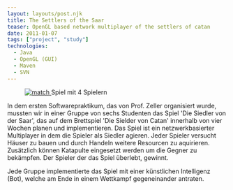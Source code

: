 ```yaml
---
layout: layouts/post.njk
title: The Settlers of the Saar
teaser: OpenGL based network multiplayer of the settlers of catan 
date: 2011-01-07
tags: ["project", "study"]
technologies:
  - Java
  - OpenGL (GUI)
  - Maven
  - SVN
---
```


<figure>
      <a href="{{'/assets/projects/siedler-saar/match.jpg' | url}}" target="_blank" >
          <img src="{{'/assets/projects/siedler-saar/match.jpg' | url}}" alt="match" />
      </a>
      <figcaption">Spiel mit 4 Spielern</figcaption>
</figure>

<p>In dem ersten Softwarepraktikum, das von Prof. Zeller organisiert wurde, mussten wir in einer Gruppe von sechs Studenten das Spiel 'Die Siedler von der Saar', das auf dem Brettspiel 'Die Sielder von Catan' innerhalb von vier Wochen planen und implementieren. Das Spiel ist ein netzwerkbasierter Multiplayer in dem die Spieler als Siedler agieren. Jeder Spieler versucht Häuser zu bauen und durch Handeln weitere Resourcen zu aquirieren. Zusätzlich können Katapulte eingesetzt werden um die Gegner zu bekämpfen. Der Spieler der das Spiel überlebt, gewinnt.</p>
<p>Jede Gruppe implementierte das Spiel mit einer künstlichen Intelligenz (Bot), welche am Ende in einem Wettkampf gegeneinander antraten.</p>